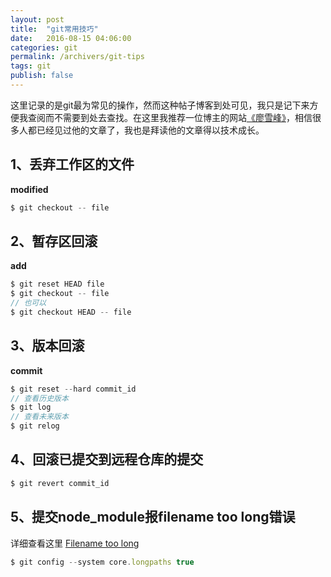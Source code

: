 ```yaml
---
layout: post
title:  "git常用技巧"
date:   2016-08-15 04:06:00
categories: git
permalink: /archivers/git-tips
tags: git
publish: false
---
```


这里记录的是git最为常见的操作，然而这种帖子博客到处可见，我只是记下来方便我查阅而不需要到处去查找。在这里我推荐一位博主的网站[《廖雪峰》](http://www.liaoxuefeng.com/)，相信很多人都已经见过他的文章了，我也是拜读他的文章得以技术成长。

## 1、丢弃工作区的文件 ##

**modified**

```javascript
$ git checkout -- file
```

## 2、暂存区回滚 ##

**add**

```javascript
$ git reset HEAD file
$ git checkout -- file
// 也可以
$ git checkout HEAD -- file
```

## 3、版本回滚 ##

**commit**

```javascript
$ git reset --hard commit_id
// 查看历史版本
$ git log
// 查看未来版本
$ git relog
```

## 4、回滚已提交到远程仓库的提交 ##

```javascript
$ git revert commit_id
```

## 5、提交node_module报filename too long错误 ##

详细查看这里 [Filename too long](http://stackoverflow.com/questions/21123415/git-pull-aborted-with-error-filename-too-long)

```javascript
$ git config --system core.longpaths true
``` 
